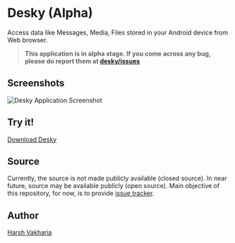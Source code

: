 # Desky (Alpha)

Access data like Messages, Media, Files stored in your Android device from Web browser.

> **This application is in alpha stage. If you come across any bug, please do report them at [desky/issues](https://github.com/harshjv/desky/issues)**


## Screenshots

![Desky Application Screenshot](http://i.imgur.com/SwbenJN.jpg "Desky Application Screenshot")


## Try it!

[Download Desky](http://bit.ly/desky-alpha)


## Source

Currently, the source is not made publicly available (closed source). In near future, source may be available publicly (open source). Main objective of this repository, for now, is to provide [issue tracker](https://github.com/harshjv/desky/issues).


## Author

[Harsh Vakharia](https://twitter.com/harshjv)
